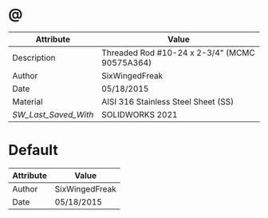 # @
| Attribute | Value |
| ---  | ---     |
| Description | Threaded Rod #10-24 x 2-3/4&quot; (MCMC 90575A364) |
| Author | SixWingedFreak |
| Date | 05/18/2015 |
| Material | AISI 316 Stainless Steel Sheet (SS) |
| _SW_Last_Saved_With_ | SOLIDWORKS 2021 |
# Default
| Attribute | Value |
| ---  | ---     |
| Author | SixWingedFreak |
| Date | 05/18/2015 |
